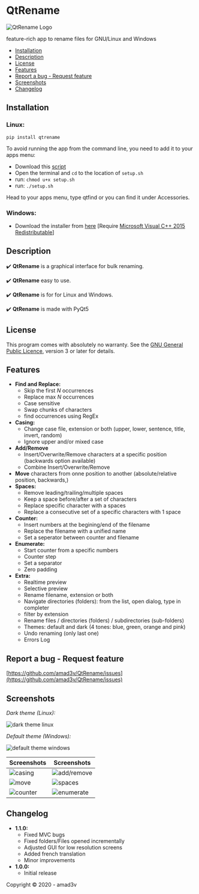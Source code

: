 


# QtRename
![QtRename Logo](https://github.com/amad3v/QtRename/raw/master/qtrename/app.png)

feature-rich app to rename files for GNU/Linux and Windows

- [Installation](#installation)
- [Description](#description)
- [License](#license)
- [Features](#features)
- [Report a bug - Request feature](#report-a-bug---request-feature)
- [Screenshots](#screenshots)
- [Changelog](#changelog)

## **Installation**
### Linux:
    pip install qtrename

To avoid running the app from the command line, you need to add it to your apps menu:
- Download this [script](https://github.com/amad3v/QtRename/raw/master/setup.sh)
- Open the terminal and `cd` to the location of `setup.sh`
- run: `chmod u+x setup.sh`
- run: `./setup.sh`

Head to your apps menu, type qtfind or you can find it under Accessories.

### Windows:
- Download the installer from [here](https://github.com/amad3v/QtRename/releases/download/v1.0.0/QtRename.v1.0.0.exe) [Require [Microsoft Visual C++ 2015 Redistributable](https://www.microsoft.com/en-gb/download/details.aspx?id=48145)]

## **Description**

:heavy_check_mark: **QtRename** is a graphical interface for bulk renaming.

:heavy_check_mark: **QtRename** easy to use.

:heavy_check_mark: **QtRename** is for for Linux and Windows.

:heavy_check_mark: **QtRename** is made with PyQt5


## **License**
This program comes with absolutely no warranty.
See the [GNU General Public Licence](https://www.gnu.org/licenses/gpl-3.0.html), version 3 or later for details.

## **Features**
 - **Find and Replace:**
   * Skip the first *N* occurrences
   * Replace max *N* occurrences
   * Case sensitive
   * Swap chunks of characters
   * find occurrences using RegEx
 - **Casing:**
   * Change case file, extension or both (upper, lower, sentence, title, invert, random)
   * Ignore upper and/or mixed case
 - **Add/Remove**
   * Insert/Overwrite/Remove characters at a specific position (backwards option available)
   * Combine Insert/Overwrite/Remove
 - **Move** characters from onne position to another (absolute/relative position, backwards,)
 - **Spaces:**
   * Remove leading/trailing/multiple spaces
   * Keep a space before/after a set of characters
   * Replace specific character with a spaces
   * Replace a consecutive set of a specific characters with 1 space
 - **Counter:**
   * Insert numbers at the begining/end of the filename
   * Replace the filename with a unified name
   * Set a seperator between counter and filename
 - **Enumerate:**
   * Start counter from a specific numbers
   * Counter step
   * Set a separator
   * Zero padding
 - **Extra:**
   * Realtime preview
   * Selective preview
   * Rename filename, extension or both
   * Navigate directories (folders): from the list, open dialog, type in completer
   * filter by extension
   * Rename files / directories (folders) / subdirectories (sub-folders)
   * Themes: default and dark (4 tones: blue, green, orange and pink)
   * Undo renaming (only last one)
   * Errors Log
   
## **Report a bug - Request feature**
[https://github.com/amad3v/QtRename/issues](https://github.com/amad3v/QtRename/issues)

## **Screenshots**

*Dark theme (Linux):*

![dark theme linux](https://github.com/amad3v/QtRename/raw/master/docs/linux.png)

*Default theme (Windows):*

![default theme windows](https://github.com/amad3v/QtRename/raw/master/docs/win.png)

|Screenshots|Screenshots|
|---|---|
|![casing](https://github.com/amad3v/QtRename/raw/master/docs/casing.png)|![add/remove](https://github.com/amad3v/QtRename/raw/master/docs/addrem.png)|
|![move](https://github.com/amad3v/QtRename/raw/master/docs/move.png)|![spaces](https://github.com/amad3v/QtRename/raw/master/docs/spaces.png)|
|![counter](https://github.com/amad3v/QtRename/raw/master/docs/counter.png)|![enumerate](https://github.com/amad3v/QtRename/raw/master/docs/enum.png)|
## **Changelog**
- **1.1.0:**
	- Fixed MVC bugs
	- Fixed folders/Files opened incrementally
	- Adjusted GUI for low resolution screens
	- Added french translation
	- Minor improvements
- **1.0.0:**
	- Initial release


Copyright :copyright: 2020 - amad3v
